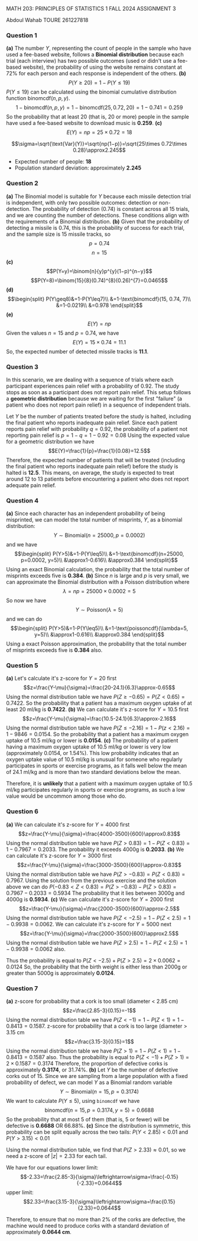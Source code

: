 MATH 203: PRINCIPLES OF STATISTICS 1 
FALL 2024 
ASSIGNMENT 3

Abdoul Wahab TOURE
261227818

### Question 1
**(a)** 
The number $Y$, representing the count of people in the sample who have used a fee-based website, follows a **Binomial distribution** because each trial (each interview) has two possible outcomes (used or didn't use a fee-based website), the probability of using the website remains constant at 72% for each person and each response is independent of the others.
**(b)** 
$$P(Y\geq20)=1-P(Y\leq19)$$
$P(Y\leq19)$ can be calculated using the binomial cumulative distribution function $\text{binomcdf}(n, p, y)$.
$$1-\text{binomcdf}(n, p, y)=1-\text{binomcdf}(25, 0.72, 20)=1-0.741=0.259$$
So the probability that at least 20 (that is, 20 or more) people in the sample have used a fee-based website to download music is **0.259**.
**(c)**
$$E(Y)=np=25×0.72=18$$

$$\sigma=\sqrt{\text{Var}(Y)}=\sqrt{np(1−p)​}=\sqrt{25\times 0.72\times 0.28​}\approx2.245$$
- Expected number of people: **18**
- Population standard deviation: approximately **2.245**

### Question 2
**(a)**
The Binomial model is suitable for $Y$ because each missile detection trial is independent, with only two possible outcomes: detection or non-detection. The probability of detection (0.74) is constant across all 15 trials, and we are counting the number of detections. These conditions align with the requirements of a Binomial distribution.
**(b)**
Given that the probability of detecting a missile is 0.74, this is the probability of success for each trial, and the sample size is 15 missile tracks, so
$$p=0.74$$
$$n=15$$
**(c)**
$$P(Y=y)=\binom{n}{y}p^{y}(1−p)^{n−y}$$
$$P(Y=8)=\binom{15}{8}(0.74)^{8}(0.26)^{7}=0.0465$$
**(d)**
$$\begin{split}
P(Y\geq8)&=1-P(Y\leq7)\\
&=1-\text{binomcdf}(15, 0.74, 7)\\
&=1-0.0219\\
&=0.978
\end{split}$$
**(e)**
$$E(Y)=np$$
Given the values $n=15$ and $p=0.74$, we have
$$E(Y)=15\times0.74=11.1$$
So, the expected number of detected missile tracks is **11.1**.

### Question 3
In this scenario, we are dealing with a sequence of trials where each participant experiences pain relief with a probability of 0.92. The study stops as soon as a participant does not report pain relief. This setup follows a **geometric distribution** because we are waiting for the first "failure" (a patient who does not report pain relief) in a sequence of independent trials.

Let $Y$ be the number of patients treated before the study is halted, including the final patient who reports inadequate pain relief. Since each patient reports pain relief with probability $q=0.92$, the probability of a patient not reporting pain relief is $p=1−q=1-0.92=0.08$
Using the expected value for a geometric distribution we have
$$E(Y)=\frac{1}{p}=\frac{1}{0.08}=12.5$$
Therefore, the expected number of patients that will be treated (including the final patient who reports inadequate pain relief) before the study is halted is **12.5**. This means, on average, the study is expected to treat around 12 to 13 patients before encountering a patient who does not report adequate pain relief.

### Question 4
**(a)**
Since each character has an independent probability of being misprinted, we can model the total number of misprints, $Y$, as a binomial distribution:
$$Y\sim\text{Binomial}(n=25000,p=0.0002)$$
and we have $$\begin{split}
P(Y>5)&=1-P(Y\leq5)\\
&=1-\text{binomcdf}(n=25000, p=0.0002, y=5)\\
&\approx1-0.616\\
&\approx0.384
\end{split}$$
Using an exact Binomial calculation, the probability that the total number of misprints exceeds five is **0.384**.
**(b)**
Since $n$ is large and $p$ is very small, we can approximate the Binomial distribution with a Poisson distribution where
$$\lambda=np=25000\times 0.0002=5$$
So now we have $$Y\sim\text{Poisson}(\lambda=5)$$
and we can do $$\begin{split}
P(Y>5)&=1-P(Y\leq5)\\
&=1-\text{poissoncdf}(\lambda=5, y=5)\\
&\approx1-0.616\\
&\approx0.384
\end{split}$$
Using a exact Poisson approximation, the probability that the total number of misprints exceeds five is **0.384** also.

### Question 5
**(a)**
Let's calculate it's z-score for $Y=20$ first $$z=\frac{Y-\mu}{\sigma}=\frac{20-24.1}{6.3}\approx-0.65$$
Using the normal distribution table we have $P(Z\geq-0.65)=P(Z<0.65)=0.7422$.
So the probability that a patient has a maximum oxygen uptake of at least 20 ml/kg is **0.7422**.
**(b)**
We can calculate it's z-score for $Y=10.5$ first $$z=\frac{Y-\mu}{\sigma}=\frac{10.5-24.1}{6.3}\approx-2.16$$
Using the normal distribution table we have $P(Z\leq-2.16)=1-P(z<2.16)=1-9846=0.0154$. 
So the probability that a patient has a maximum oxygen uptake of 10.5 ml/kg or lower is **0.0154**.
**(c)**
The probability of a patient having a maximum oxygen uptake of 10.5 ml/kg or lower is very low (approximately 0.0154, or 1.54%). This low probability indicates that an oxygen uptake value of 10.5 ml/kg is unusual for someone who regularly participates in sports or exercise programs, as it falls well below the mean of 24.1 ml/kg and is more than two standard deviations below the mean.

Therefore, it is **unlikely** that a patient with a maximum oxygen uptake of 10.5 ml/kg participates regularly in sports or exercise programs, as such a low value would be uncommon among those who do.

### Question 6
**(a)**
We can calculate it's z-score for $Y=4000$ first 
$$z=\frac{Y-\mu}{\sigma}=\frac{4000-3500}{600}\approx0.83$$
Using the normal distribution table we have $P(Z>0.83)=1-P(Z<0.83)=1-0.7967=0.2033$. 
The probability it exceeds 4000g is **0.2033**.
**(b)**
We can calculate it's z-score for $Y=3000$ first $$z=\frac{Y-\mu}{\sigma}=\frac{3000-3500}{600}\approx-0.83$$
Using the normal distribution table we have $P(Z>-0.83)=P(Z<0.83)=0.7967$. 
Using the solution from the previous exercise and the solution above we can do $P(-0.83<Z<0.83)=P(Z>-0.83)-P(Z>0.83)=0.7967-0.2033=0.5934$
The probability that it lies between 3000g and 4000g is **0.5934**.
**(c)**
We can calculate it's z-score for $Y=2000$ first $$z=\frac{Y-\mu}{\sigma}=\frac{2000-3500}{600}\approx-2.5$$
Using the normal distribution table we have $P(Z<-2.5)=1-P(Z<2.5)=1-0.9938=0.0062$. 
We can calculate it's z-score for $Y=5000$ next $$z=\frac{Y-\mu}{\sigma}=\frac{2000-3500}{600}\approx2.5$$
Using the normal distribution table we have $P(Z>2.5)=1-P(Z<2.5)=1-0.9938=0.0062$ also. 

Thus the probability is equal to $P(Z<-2.5)+P(Z>2.5)=2\times0.0062=0.0124$ 
So, the probability that the birth weight is either less than 2000g or greater than 5000g is approximately **0.0124**.

### Question 7
**(a)**
z-score for probability that a cork is too small (diameter < 2.85 cm)$$z=\frac{2.85-3}{0.15}=-1$$
Using the normal distribution table we have $P(Z<-1)=1-P(Z<1)=1-0.8413=0.1587$. 
z-score for probability that a cork is too large (diameter > 3.15 cm $$z=\frac{3.15-3}{0.15}=1$$
Using the normal distribution table we have $P(Z>1)=1-P(Z<1)=1-0.8413=0.1587$ also.
Thus the probability is equal to $P(Z<-1)+P(Z>1)=2\times0.1587=0.3174$ 
Therefore, the proportion of defective corks is approximately **0.3174**, or 31.74%.
**(b)**
Let $Y$ be the number of defective corks out of 15. Since we are sampling from a large population with a fixed probability of defect, we can model $Y$ as a Binomial random variable $$Y∼\text{Binomial}(n=15,p=0.3174)$$
We want to calculate $P(Y\leq5)$, using `binomcdf` we have $$\text{binomcdf}(n=15, p=0.3174, y=5)=0.6688$$
So the probability that at most 5 of them (that is, 5 or fewer) will be defective is **0.6688** OR 66.88%.
**(c)**
Since the distribution is symmetric, this probability can be split equally across the two tails: $P(Y<2.85)<0.01$ and $P(Y>3.15)<0.01$

Using the normal distribution table, we find that $P(Z>2.33)≈0.01$, so we need a z-score of $|z|=2.33$ for each tail.

We have for our equations
lower limit: $$-2.33=\frac{2.85-3}{\sigma}\leftrightarrow\sigma=\frac{-0.15}{-2.33}=0.0644$$
upper limit: $$2.33=\frac{3.15-3}{\sigma}\leftrightarrow\sigma=\frac{0.15}{2.33}=0.0644$$

Therefore, to ensure that no more than 2% of the corks are defective, the machine would need to produce corks with a standard deviation of approximately **0.0644 cm**.